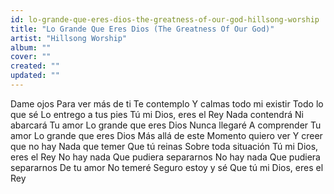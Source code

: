 ```yaml
---
id: lo-grande-que-eres-dios-the-greatness-of-our-god-hillsong-worship
title: "Lo Grande Que Eres Dios (The Greatness Of Our God)"
artist: "Hillsong Worship"
album: ""
cover: ""
created: ""
updated: ""
---
```


Dame ojos
Para ver más de ti
Te contemplo
Y calmas todo mi existir
Todo lo que sé
Lo entrego a tus pies
Tú mi Dios, eres el Rey
Nada contendrá
Ni abarcará
Tu amor
Lo grande que eres Dios
Nunca llegaré
A comprender
Tu amor
Lo grande que eres Dios
Más allá de este
Momento quiero ver
Y creer que no hay
Nada que temer
Que tú reinas
Sobre toda situación
Tú mi Dios, eres el Rey
No hay nada
Que pudiera separarnos
No hay nada
Que pudiera separarnos
De tu amor
No temeré
Seguro estoy y sé
Que tú mi Dios, eres el Rey